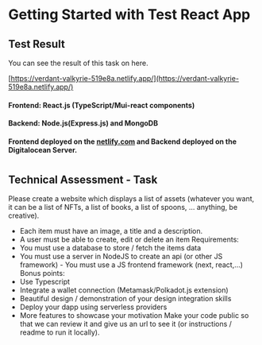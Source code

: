# Getting Started with Test React App

## Test Result
You can see the result of this task on here.

[https://verdant-valkyrie-519e8a.netlify.app/](https://verdant-valkyrie-519e8a.netlify.app/)

#### Frontend: React.js (TypeScript/Mui-react components)
#### Backend: Node.js(Express.js) and MongoDB

#### Frontend deployed on the [netlify.com](netlify.com) and Backend deployed on the Digitalocean Server.

#

## Technical Assessment - Task
Please create a website which displays a list of assets (whatever you want, it can be a list of NFTs, a list of books, a list of spoons, … anything, be creative). 
- Each item must have an image, a title and a description. 
- A user must be able to create, edit or delete an item 
Requirements: 
- You must use a database to store / fetch the items data 
- You must use a server in NodeJS to create an api (or other JS framework) - You must use a JS frontend framework (next, react,...) 
Bonus points: 
- Use Typescript 
- Integrate a wallet connection (Metamask/Polkadot.js extension) 
- Beautiful design / demonstration of your design integration skills 
- Deploy your dapp using serverless providers 
- More features to showcase your motivation 
Make your code public so that we can review it and give us an url to see it (or instructions / readme to run it locally).

